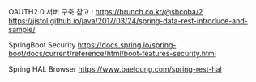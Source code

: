 OAUTH2.0 서버 구축 
참고 : https://brunch.co.kr/@sbcoba/2
https://jistol.github.io/java/2017/03/24/spring-data-rest-introduce-and-sample/

SpringBoot Security 
  https://docs.spring.io/spring-boot/docs/current/reference/html/boot-features-security.html
  
Spring HAL Browser
  https://www.baeldung.com/spring-rest-hal  
  